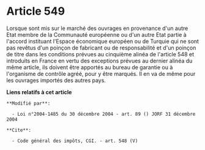 # Article 549

Lorsque sont mis sur le marché des ouvrages en provenance d'un autre Etat membre de la Communauté européenne ou d'un autre
Etat partie à l'accord instituant l'Espace économique européen ou de Turquie qui ne sont pas revêtus d'un poinçon de
fabricant ou de responsabilité et d'un poinçon de titre dans les conditions prévues au cinquième alinéa de l'article 548 et
introduits en France en vertu des exceptions prévues au dernier alinéa du même article, ils doivent être apportés au bureau
de garantie ou à l'organisme de contrôle agréé, pour y être marqués. Il en va de même pour les ouvrages importés des autres
pays.

**Liens relatifs à cet article**

	**Modifié par**:

	  - Loi n°2004-1485 du 30 décembre 2004 - art. 89 () JORF 31 décembre 2004

	**Cite**:

	  - Code général des impôts, CGI. - art. 548 (V)
